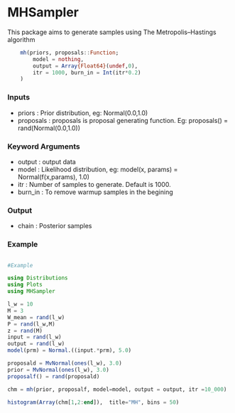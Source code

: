 # MHSampler
This package aims to generate samples using The Metropolis–Hastings algorithm

```julia
	mh(priors, proposals::Function;
		model = nothing, 
		output = Array{Float64}(undef,0),
		itr = 1000, burn_in = Int(itr*0.2)
	)	
```

### Inputs
- priors			: Prior distribution, eg: Normal(0.0,1.0)
- proposals			: proposals is proposal generating function. Eg: proposals() = rand(Normal(0.0,1.0))

### Keyword Arguments
- output			: output data
- model 			: Likelihood distribution, eg: model(x, params) = Normal(f(x,params), 1.0)
- itr 				: Number of samples to generate. Default is 1000.
- burn_in 			: To remove warmup samples in the begining

### Output
- chain				: Posterior samples

### Example

```julia

#Example

using Distributions
using Plots
using MHSampler

l_w = 10
M = 3
W_mean = rand(l_w)
P = rand(l_w,M)
z = rand(M)
input = rand(l_w)
output = rand(l_w)
model(prm) = Normal.((input.*prm), 5.0)

proposald = MvNormal(ones(l_w), 3.0)
prior = MvNormal(ones(l_w), 3.0)
proposalf() = rand(proposald)

chm = mh(prior, proposalf, model=model, output = output, itr =10_000)

histogram(Array(chm[1,2:end]),  title="MH", bins = 50)
```